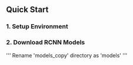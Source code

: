 ## Quick Start

### 1. Setup Environment

### 2. Download RCNN Models

'''
Rename 'models_copy' directory as 'models'
'''
